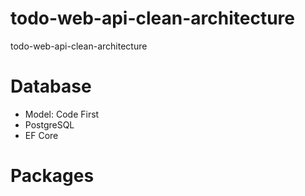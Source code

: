 # todo-web-api-clean-architecture
todo-web-api-clean-architecture

# Database
- Model: Code First
- PostgreSQL
- EF Core

# Packages